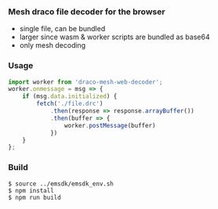 ### Mesh draco file decoder for the browser

* single file, can be bundled
* larger since wasm & worker scripts are bundled as base64
* only mesh decoding

### Usage

```javascript
import worker from 'draco-mesh-web-decoder';
worker.onmessage = msg => {
    if (msg.data.initialized) {
        fetch('./file.drc')
            .then(response => response.arrayBuffer())
            .then(buffer => {
                worker.postMessage(buffer)
            })
    }
};
```

### Build

```shell
$ source ../emsdk/emsdk_env.sh
$ npm install
$ npm run build
```
